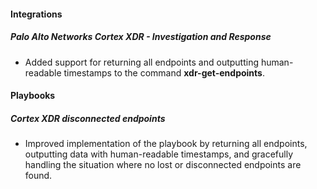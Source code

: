 
#### Integrations

##### Palo Alto Networks Cortex XDR - Investigation and Response

- Added support for returning all endpoints and outputting human-readable timestamps to the command **xdr-get-endpoints**.

#### Playbooks

##### Cortex XDR disconnected endpoints

- Improved implementation of the playbook by returning all endpoints, outputting data with human-readable timestamps, and gracefully handling the situation where no lost or disconnected endpoints are found.
